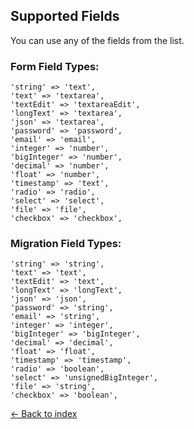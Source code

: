 ## Supported Fields

You can use any of the fields from the list.

### Form Field Types:

    'string' => 'text',
    'text' => 'textarea',
    'textEdit' => 'textareaEdit',
    'longText' => 'textarea',
    'json' => 'textarea',
    'password' => 'password',
    'email' => 'email',
    'integer' => 'number',
    'bigInteger' => 'number',
    'decimal' => 'number',
    'float' => 'number',
    'timestamp' => 'text',
    'radio' => 'radio',
    'select' => 'select',
    'file' => 'file',
    'checkbox' => 'checkbox',

### Migration Field Types:

    'string' => 'string',
    'text' => 'text',
    'textEdit' => 'text',
    'longText' => 'longText',
    'json' => 'json',
    'password' => 'string',
    'email' => 'string',
    'integer' => 'integer',
    'bigInteger' => 'bigInteger',
    'decimal' => 'decimal',
    'float' => 'float',
    'timestamp' => 'timestamp',
    'radio' => 'boolean',
    'select' => 'unsignedBigInteger',
    'file' => 'string',
    'checkbox' => 'boolean',

[&larr; Back to index](README.md)
